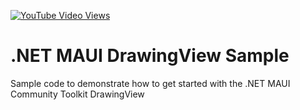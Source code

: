 [![YouTube Video Views](https://img.shields.io/youtube/views/7rw13_a5GR0?style=social)](https://www.youtube.com/watch?v=7rw13_a5GR0&list=PLfbOp004UaYVGg5nf36m85ygF9e_agzXD&index=44)

# .NET MAUI DrawingView Sample
 Sample code to demonstrate how to get started with the .NET MAUI Community Toolkit DrawingView
